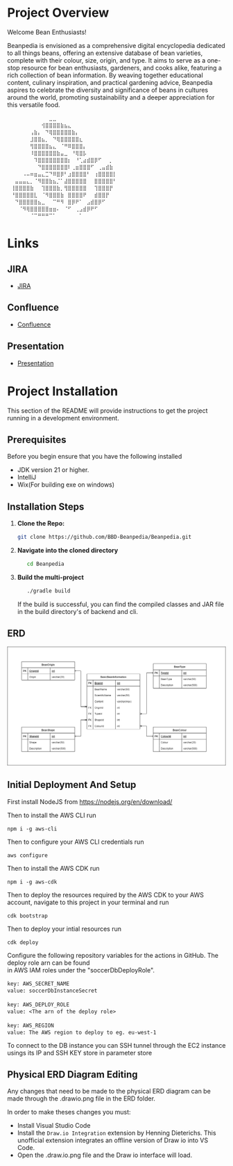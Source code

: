 # Project Overview
Welcome Bean Enthusiasts!

Beanpedia is envisioned as a comprehensive digital encyclopedia dedicated to all things beans, offering an extensive database of bean varieties, complete with their colour, size, origin, and type. It aims to serve as a one-stop resource for bean enthusiasts, gardeners, and cooks alike, featuring a rich collection of bean information. By weaving together educational content, culinary inspiration, and practical gardening advice, Beanpedia aspires to celebrate the diversity and significance of beans in cultures around the world, promoting sustainability and a deeper appreciation for this versatile food.

 ``` 
⠀⠀⠀⠀⠀⠀⠀⠀⠀⠀⠀⣀⣀⠀⠀⠀⠀⠀⠀⠀⠀⠀⠀⠀⠀⠀⠀⠀⠀⠀
⠀⠀⠀⠀⠀⠀⠀⠀⠀⢺⣿⣿⣿⣿⣷⣦⣄⠀⠀⠀⠀⠀⠀⠀⠀⠀⠀⠀⠀⠀
⠀⠀⠀⠀⠀⠀⢠⣷⡄⠀⠙⢿⣿⣿⣿⣿⣿⣷⡄⠀⠀⠀⠀⠀⠀⠀⠀⠀⠀⠀
⠀⠀⠀⠀⠀⠀⣸⣿⣿⣦⡀⠀⠙⢿⣿⣿⣿⣿⣿⣆⠀⠀⠀⠀⠀⠀⠀⠀⠀⠀
⠀⠀⠀⠀⠀⠀⢻⣿⣿⣿⣿⣦⣄⠀⠈⠛⠿⣿⣿⣿⡄⠀⠀⠀⠀⠀⠀⠀⠀⠀
⠀⠀⠀⠀⠀⠀⠸⣿⣿⣿⣿⣿⣿⣷⣤⣀⠀⠘⢿⣿⡧⠀⠀⠀⠀⠀⠀⠀⠀⠀
⠀⠀⠀⠀⠀⠀⠀⠹⣿⣿⣿⣿⣿⣿⣿⣿⡆⠀⠘⢁⣴⣾⣿⡿⠋⠀⠀⡀⠀⠀
⠀⠀⠀⠀⠀⠀⠀⠀⠙⣿⣿⣿⣿⣿⣿⣿⠇⢀⣶⣿⣿⣿⠋⠀⢀⣤⣾⣷⠀⠀
⠀⠀⠀⠀⠠⠤⠶⣶⣤⣄⣉⠙⠿⣿⡿⠃⣰⣿⣿⣿⣿⠃⠀⢰⣿⣿⣿⣿⡇⠀
⠀⠀⣤⣤⣤⣄⡀⠈⠻⣿⣿⣷⣦⡈⠁⣼⣿⣿⣿⣿⣿⠀⠀⣿⣿⣿⣿⣿⠃⠀
⠀⢸⣿⣿⣿⣿⣷⠀⠀⢹⣿⣿⣿⣷⡀⢻⣿⣿⣿⣿⣿⠀⠀⢹⣿⣿⣿⡟⠀⠀
⠀⠘⣿⣿⣿⣿⣿⣇⠀⠈⠻⣿⣿⣿⣷⠀⣿⣿⣿⣿⠟⠀⠀⣾⣿⣿⡟⠀⠀⠀
⠀⠀⠙⣿⣿⣿⣿⣿⣦⣀⠀⠀⠉⠛⠻⠀⣿⡿⠟⠁⠀⣠⣾⣿⡿⠋⠀⠀⠀⠀
⠀⠀⠀⠈⠻⢿⣿⣿⣿⣿⣿⣶⣶⠄⠀⠈⠋⠀⢀⣠⣾⡿⠟⠋⠀⠀⠀⠀⠀⠀
⠀⠀⠀⠀⠀⠀⠈⠉⠛⠛⠛⠉⠁⠀⠀⠀⠀⠀⠀⠁⠀⠀⠀⠀⠀⠀⠀⠀⠀⠀⠀
 ```

# Links
## JIRA
- [JIRA](https://beanpedia.atlassian.net/jira/software/projects/BEAN/boards/1)

## Confluence
- [Confluence](https://beanpedia.atlassian.net/wiki/spaces/BEAN)

## Presentation
- [Presentation](https://www.canva.com/design/DAF_Xy_Zv_E/RjFjgamVQ2NJu78pKLgaAg/edit)

# Project Installation

This section of the README will provide instructions to get the project running in a development environment.

## Prerequisites

Before you begin ensure that you have the following installed

- JDK version 21 or higher.
- IntelliJ
- Wix(For building exe on windows)

## Installation Steps

1. **Clone the Repo:**

    ```bash
    git clone https://github.com/BBD-Beanpedia/Beanpedia.git
    ```

2. **Navigate into the cloned directory**
   ```bash
      cd Beanpedia
   ```

3. **Build the multi-project**
   ```bash 
      ./gradle build
   ```
   If the build is successful, you can find the compiled classes and JAR file in the build directory's of backend and cli.

## ERD

![Example Image](./ERD/BRD.drawio.png)

## Initial Deployment And Setup

First install NodeJS from https://nodejs.org/en/download/

Then to install the AWS CLI run

 ``` 
 npm i -g aws-cli 
 ```  

Then to configure your AWS CLI credentials run

 ```
 aws configure 
```   

Then to install the AWS CDK run

```  
npm i -g aws-cdk  
```  

Then to deploy the resources required by the AWS CDK to your AWS account, navigate to this project in your terminal and
run

```  
cdk bootstrap  
```

Then to deploy your intial resources run

```
cdk deploy
```

Configure the following repository variables for the actions in GitHub. The deploy role arn can be found  
in AWS IAM roles under the "soccerDbDeployRole".

```  
key: AWS_SECRET_NAME  
value: soccerDbInstanceSecret  
  
key: AWS_DEPLOY_ROLE  
value: <The arn of the deploy role>  
  
key: AWS_REGION  
value: The AWS region to deploy to eg. eu-west-1  
```

To connect to the DB instance  you can SSH tunnel through the EC2 instance usings its IP and SSH KEY store in parameter store

## Physical ERD Diagram Editing

Any changes that need to be made to the physical ERD diagram can be made through the .drawio.png file in the ERD folder.

In order to make theses changes you must:

- Install Visual Studio Code
- Install the `Draw.io Integration` extension by Henning Dieterichs. This unofficial extension integrates an offline version of Draw io into VS Code.
- Open the .draw.io.png file and the Draw io interface will load.
